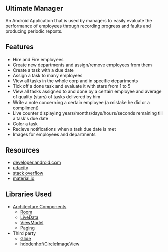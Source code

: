 ## Ultimate Manager

An Android Application that is used by managers to easily evaluate the performance of employees through recording progress and faults and producing periodic reports.

## Features

- Hire and Fire employees
- Create new departments and assign/remove employees from them
- Create a task with a due date
- Assign a task to many employees
- View all tasks in the whole corp and in specific departments
- Tick off a done task and evaluate it with stars from 1 to 5
- View all tasks assigned to and done by a certain employee and average of quality (stars) of tasks delivered by him
- Write a note concerning a certain employee (a mistake he did or a compliment)
- Live counter displaying years/months/days/hours/seconds remaining till a task's due date 
- Color a task
- Recieve notifications when a task due date is met
- Images for employees and departments

## Resources
* [developer.android.com][8]
* [udacity][9]
* [stack overflow][10]
* [material.io][11]

## Libraries Used

* [Architecture Components][1] 
  * [Room][2]
  * [LiveData][3]
  * [ViewModel][4]
  * [Paging][5]
* Third party
  * [Glide][6]
  * [hdodenhof/CircleImageView][7]

[1]: https://developer.android.com/jetpack/arch
[2]: https://developer.android.com/topic/libraries/architecture/room
[3]: https://developer.android.com/topic/libraries/architecture/livedata
[4]: https://developer.android.com/topic/libraries/architecture/viewmodel
[5]: https://developer.android.com/topic/libraries/architecture/paging
[6]: https://bumptech.github.io/glide
[7]: https://github.com/hdodenhof/CircleImageView
[8]: https://developer.android.com
[9]: https://eg.udacity.com
[10]: https://stackoverflow.com
[11]: https://material.io
